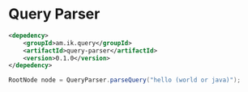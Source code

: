 # Query Parser


```xml
<depedency>
	<groupId>am.ik.query</groupId>
	<artifactId>query-parser</artifactId>
	<version>0.1.0</version>
</depedency>
```


```java
RootNode node = QueryParser.parseQuery("hello (world or java)");
```